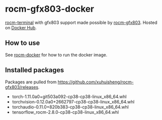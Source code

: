 # rocm-gfx803-docker

[rocm-terminal](https://hub.docker.com/r/rocm/rocm-terminal) with gfx803 support made possible by [rocm-gfx803](https://github.com/xuhuisheng/rocm-gfx803). Hosted on [Docker Hub](https://hub.docker.com/r/puzzlemoondev/rocm-gfx803).

## How to use
See [rocm-docker](https://github.com/RadeonOpenCompute/ROCm-docker) for how to run the docker image.

## Installed packages
Packages are pulled from https://github.com/xuhuisheng/rocm-gfx803/releases.
- torch-1.11.0a0+git503a092-cp38-cp38-linux_x86_64.whl
- torchvision-0.12.0a0+2662797-cp38-cp38-linux_x86_64.whl
- torchaudio-0.11.0+820b383-cp38-cp38-linux_x86_64.whl
- tensorflow_rocm-2.8.0-cp38-cp38-linux_x86_64.whl
